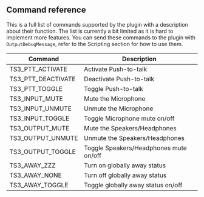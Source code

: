 
## Command reference
This is a full list of commands supported by the plugin with a description about their function. The list is currently a bit limited as it is hard to implement more features.
You can send these commands to the plugin with `OutputDebugMessage`, refer to the Scripting section for how to use them.

Command              | Description
---------------------|----------------------
TS3_PTT_ACTIVATE     | Activate Push-to-talk
TS3_PTT_DEACTIVATE   | Deactivate Push-to-talk
TS3_PTT_TOGGLE       | Toggle Push-to-talk
TS3_INPUT_MUTE       | Mute the Microphone
TS3_INPUT_UNMUTE     | Unmute the Microphone
TS3_INPUT_TOGGLE     | Toggle Microphone mute on/off
TS3_OUTPUT_MUTE      | Mute the Speakers/Headphones
TS3_OUTPUT_UNMUTE    | Unmute the Speakers/Headphones
TS3_OUTPUT_TOGGLE    | Toggle Speakers/Headphones mute on/off
TS3_AWAY_ZZZ         | Turn on globally away status
TS3_AWAY_NONE        | Turn off globally away status
TS3_AWAY_TOGGLE      | Toggle globally away status on/off
